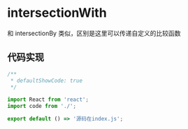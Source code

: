 # intersectionWith

和 intersectionBy 类似，区别是这里可以传递自定义的比较函数

## 代码实现

```jsx
/**
 * defaultShowCode: true
 */

import React from 'react';
import code from './';

export default () => '源码在index.js';
```

